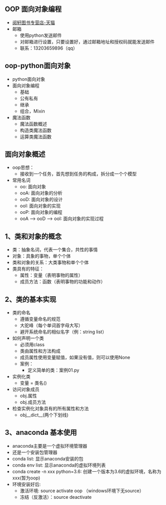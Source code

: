 ## OOP 面向对象编程
 - [阅轩图书专营店-天猫](http://www.google.com)
 - 邮箱
    - 使用python发送邮件
    - 对邮箱进行设置，只要设置好，通过邮箱地址和授权码就能发送邮件
    - 联系：13203659896（qq）

## oop-python面向对象
 - python面向对象
 - 面向对象编程
    - 基础
    - 公有私有
    - 继承
    - 组合，Mixin
 - 魔法函数
    - 魔法函数概述
    - 构造类魔法函数
    - 运算类魔法函数

## 面向对象概述
 - oop思想：
    - 接收到一个任务，首先想到任务的构成，拆分成一个个模型
 - 常用名词
    - oo: 面向对象
    - ooA: 面向对象的分析
    - ooD: 面向对象的设计
    - ooI: 面向对象的实现
    - ooP: 面向对象的编程
    - ooA --> ooD --> ooI: 面向对象的实现过程
    
## 1、类和对象的概念
 - 类：抽象名词，代表一个集合，共性的事情
 - 对象：具象的事物，单个个体
 - 类和对象的关系：大类事物和单个个体
 - 类具有的特征：
   - 属性：变量（表明事物的属性）
   - 成员方法：函数（表明事物的功能和动作） 
 
## 2、类的基本实现
 - 类的命名
   - 遵循变量命名的规范
   - 大驼峰（每个单词首字母大写）
   - 避开系统命名的相似名字（例：string list）
 - 如何声明一个类
   - 必须用class
   - 类由属性和方法构成
   - 成员属性使用变量赋值，如果没有值，则可以使用None
   - 案例：
     - 定义简单的类：案例01.py
 - 实例化类
   - 变量 = 类名()
 - 访问对象成员
   - obj.属性
   - obj.成员方法
 - 检查实例化对象具有的所有属性和方法
   - obj__dict__(两个下划线)
   
   
     
## 3、anaconda 基本使用
 - anaconda主要是一个虚拟环境管理器
 - 还是一个安装包管理器
 - conda list: 显示anaconda安装的包
 - conda env list: 显示anaconda的虚拟环境列表
 - conda create -n xxx python=3.6: 创建一个版本为3.6的虚拟环境，名称为xxx(暂为oop)
 - 环境安装好后:
   - 激活环境: source activate oop （windows环境下无source）
   - 冻结（反激活）：source deactivate 
   
  
  
  
 
    

